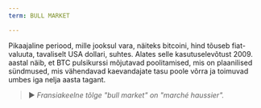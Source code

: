 ```yaml
---
term: BULL MARKET

---
```

Pikaajaline periood, mille jooksul vara, näiteks bitcoini, hind tõuseb fiat-valuuta, tavaliselt USA dollari, suhtes. Alates selle kasutuselevõtust 2009. aastal näib, et BTC pulsikurssi mõjutavad poolitamised, mis on plaanilised sündmused, mis vähendavad kaevandajate tasu poole võrra ja toimuvad umbes iga nelja aasta tagant.

> ► *Fransiakeelne tõlge "bull market" on "marché haussier".*